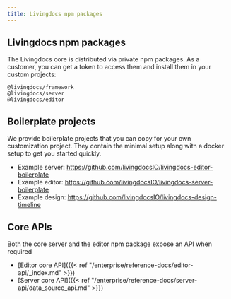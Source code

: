 ```yaml
---
title: Livingdocs npm packages
---
```


## Livingdocs npm packages

The Livingdocs core is distributed via private npm packages.
As a customer, you can get a token to access them and install them in your custom projects:

```
@livingdocs/framework
@livingdocs/server
@livingdocs/editor
```

## Boilerplate projects

We provide boilerplate projects that you can copy for your own customization project.
They contain the minimal setup along with a docker setup to get you started quickly.

- Example server: https://github.com/livingdocsIO/livingdocs-editor-boilerplate
- Example editor: https://github.com/livingdocsIO/livingdocs-server-boilerplate
- Example design: https://github.com/livingdocsIO/livingdocs-design-timeline


## Core APIs

Both the core server and the editor npm package expose an API when required

- [Editor core API]({{< ref "/enterprise/reference-docs/editor-api/_index.md" >}})
- [Server core API]({{< ref "/enterprise/reference-docs/server-api/data_source_api.md" >}})
